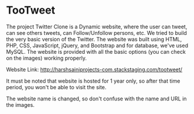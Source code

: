 # TooTweet

The project Twitter Clone is a Dynamic website, where the user can tweet, can see others tweets, can Follow/Unfollow persons, etc. We tried to build the very basic version of the Twitter. The website was built using HTML, PHP, CSS, JavaScript, jQuery, and Bootstrap and for database, we've used MySQL. The website is provided with all the basic options (you can check on the images) working properly.

Website Link: http://harshsainiprojects-com.stackstaging.com/tootweet/

It must be noted that website is hosted for 1 year only, so after that time period, you won't be able to visit the site. 

The website name is changed, so don't confuse with the name and URL in the images.
